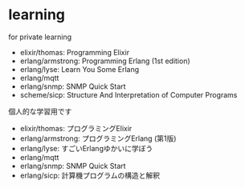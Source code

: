 # learning
for private learning

* elixir/thomas: Programming Elixir
* erlang/armstrong: Programming Erlang (1st edition)
* erlang/lyse: Learn You Some Erlang
* erlang/mqtt
* erlang/snmp: SNMP Quick Start
* scheme/sicp: Structure And Interpretation of Computer Programs

個人的な学習用です

* elixir/thomas: プログラミングElixir
* erlang/armstrong: プログラミングErlang (第1版)
* erlang/lyse: すごいErlangゆかいに学ぼう
* erlang/mqtt
* erlang/snmp: SNMP Quick Start
* erlang/sicp: 計算機プログラムの構造と解釈
